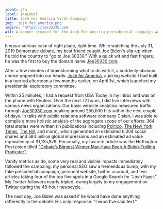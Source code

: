 ```yaml
---
ident: j4a
label: j4aLabel
title: Josh For America Viral Campaign
img: 'josh_for_america.png'
imgsrc: 'https://joe30330.com'
alt: A banner created for the Josh For America presidential campaign website.
---
```


It was a serious case of right place, right time. While watching the July 31, 2019 Democratic debate, my best friend caught Joe Biden's slip-up when he told the country to "go to Joe 30330." With a quick wit and fast fingers, he was the first to buy the domain name [Joe30330.com](http://joe30330.com).

After a few minutes of brainstorming what to do with it, a suddenly obvious choice popped into our heads: [Josh for America](https://joshforamerica.com), a joking website I had built in a hurried afternoon a few months earlier, on April 1st, which launched my presidential exploratory committee.

Within 25 minutes, I had a request from USA Today in my inbox and was on the phone with Reuters. Over the next 72 hours, I did five interviews with various news organizations. Our basic website analytics measured traffic through [Joe30330.com](http://joe30330.com) peaking around 250,000 hits within the next couple of days. In talks with public relations software company Cision, I was able to compile a more holistic analysis of the aggregate scope of our efforts: 364 total stories were written (in publications including [Politico](https://www.politico.com/story/2019/07/31/joe-30330-debate-2020-detroit-1442909), [The New York Times](https://www.nytimes.com/2019/07/31/us/politics/joe-30330.html), [The Hill](https://thehill.com/blogs/blog-briefing-room/news/455796-prank-campaign-launches-site-after-bidens-joe-30330-mistake), and more), which generated an estimated 6,304 social shares and 584 million global impressions and an estimated ad value equivalency of $1,135,879. Personally, my favorite article was the Huffington Post piece titled ["Debate’s Biggest Winner May Have Been A Biden-Trolling Prankster"](https://www.huffpost.com/entry/joe-biden-text-flub_n_5d425a4be4b0acb57fc72014).

Vanity metrics aside, some very real and visible impacts immediately followed the campaing: my personal SEO saw a tremendous bump, with my fake presidential campaign, personal website, twitter account, and two articles taking four of the top five spots in a Google Search for "Josh Fayer." My Twitter followers nearly tripled, owing largely to my engagement on Twitter during the 48-hour newscycle.

The next day, Joe Biden was asked if he would have done anything differently in the debate. His only response: "I would've said text."
